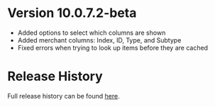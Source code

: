 # Version 10.0.7.2-beta

* Added options to select which columns are shown
* Added merchant columns: Index, ID, Type, and Subtype
* Fixed errors when trying to look up items before they are cached

# Release History

Full release history can be found [here](https://github.com/kstange/MerchantPlus/wiki/Release-Notes).

